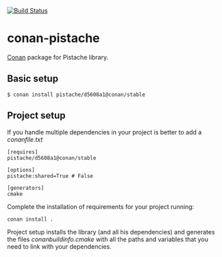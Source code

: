 [![Build Status](https://travis-ci.org/conan-community/conan-pistache.svg)](https://travis-ci.org/conan-communicty/conan-pistache)


# conan-pistache


[Conan](https://bintray.com/conan-community/conan/pistache%3Aconan) package for Pistache library.


## Basic setup

    $ conan install pistache/d5608a1@conan/stable
    
## Project setup

If you handle multiple dependencies in your project is better to add a *conanfile.txt*
    
    [requires]
    pistache/d5608a1@conan/stable

    [options]
    pistache:shared=True # False
    
    [generators]
    cmake

Complete the installation of requirements for your project running:

    conan install . 

Project setup installs the library (and all his dependencies) and generates the files *conanbuildinfo.cmake* with all the 
paths and variables that you need to link with your dependencies.
